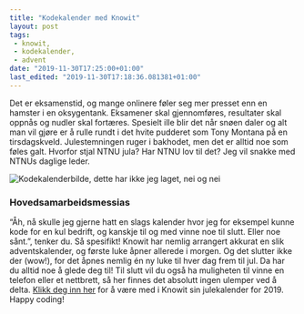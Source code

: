 ```yaml
---
title: "Kodekalender med Knowit"
layout: post
tags: 
 - knowit,
 - kodekalender,
 - advent
date: "2019-11-30T17:25:00+01:00"
last_edited: "2019-11-30T17:18:36.081381+01:00"
---
```

Det er eksamenstid, og mange onlinere føler seg mer presset enn en hamster i en oksygentank. Eksamener skal gjennomføres, resultater skal oppnås og nudler skal fortæres. Spesielt ille blir det når snøen daler og alt man vil gjøre er å rulle rundt i det hvite pudderet som Tony Montana på en tirsdagskveld. Julestemningen ruger i bakhodet, men det er alltid noe som føles galt. Hvorfor stjal NTNU jula? Har NTNU lov til det? Jeg vil snakke med NTNUs daglige leder.

![Kodekalenderbilde, dette har ikke jeg laget, nei og nei](https://online.ntnu.no/media/images/responsive/46713190-483e-4102-a4ae-8830f9667faf.jpeg)

### Hovedsamarbeidsmessias
“Åh, nå skulle jeg gjerne hatt en slags kalender hvor jeg for eksempel kunne kode for en kul bedrift, og kanskje til og med vinne noe til slutt. Eller noe sånt.”, tenker du. Så spesifikt! Knowit har nemlig arrangert akkurat en slik adventskalender, og første luke åpner allerede i morgen. Og det slutter ikke der (wow!), for det åpnes nemlig én ny luke til hver dag frem til jul. Da har du alltid noe å glede deg til! Til slutt vil du også ha muligheten til vinne en telefon eller et nettbrett, så her finnes det absolutt ingen ulemper ved å delta. [Klikk deg inn her](https://julekalender.knowit.no/) for å være med i Knowit sin julekalender for 2019. Happy coding!